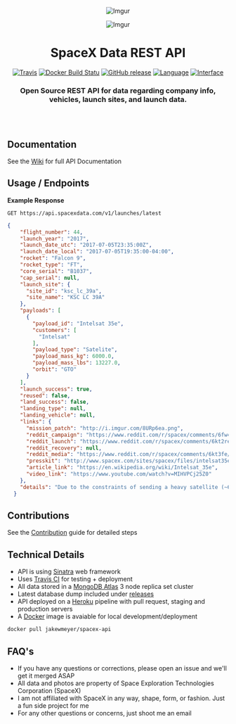 <div align="center">

![Imgur](http://i.imgur.com/eL73Iit.png)

![Imgur](http://i.imgur.com/5RX6fgN.jpg)

# SpaceX Data REST API

[![Travis](https://img.shields.io/travis/r-spacex/SpaceX-API.svg?style=flat-square)](https://travis-ci.org/r-spacex/SpaceX-API)
[![Docker Build Statu](https://img.shields.io/docker/build/jakewmeyer/spacex-api.svg?style=flat-square)](https://hub.docker.com/r/jakewmeyer/spacex-api/)
[![GitHub release](https://img.shields.io/github/release/r-spacex/SpaceX-API.svg?style=flat-square)]()
[![Language](https://img.shields.io/badge/language-Ruby-red.svg?style=flat-square)]()
[![Interface](https://img.shields.io/badge/interface-REST-brightgreen.svg?style=flat-square)]()

### Open Source REST API for data regarding company info, vehicles, launch sites, and launch data.
<br></br>

</div>

## Documentation
See the [Wiki](https://github.com/r-spacex/SpaceX-API/wiki) for full API Documentation

## Usage / Endpoints

**Example Response**

```http
GET https://api.spacexdata.com/v1/launches/latest
```

```json
{
    "flight_number": 44,
    "launch_year": "2017",
    "launch_date_utc": "2017-07-05T23:35:00Z",
    "launch_date_local": "2017-07-05T19:35:00-04:00",
    "rocket": "Falcon 9",
    "rocket_type": "FT",
    "core_serial": "B1037",
    "cap_serial": null,
    "launch_site": {
      "site_id": "ksc_lc_39a",
      "site_name": "KSC LC 39A"
    },
    "payloads": [
      {
        "payload_id": "Intelsat 35e",
        "customers": [
          "Intelsat"
        ],
        "payload_type": "Satelite",
        "payload_mass_kg": 6000.0,
        "payload_mass_lbs": 13227.0,
        "orbit": "GTO"
      }
    ],
    "launch_success": true,
    "reused": false,
    "land_success": false,
    "landing_type": null,
    "landing_vehicle": null,
    "links": {
      "mission_patch": "http://i.imgur.com/8URp6ea.png",
      "reddit_campaign": "https://www.reddit.com/r/spacex/comments/6fw4yy/",
      "reddit_launch": "https://www.reddit.com/r/spacex/comments/6kt2re/",
      "reddit_recovery": null,
      "reddit_media": "https://www.reddit.com/r/spacex/comments/6kt3fe/",
      "presskit": "http://www.spacex.com/sites/spacex/files/intelsat35epresskit.pdf",
      "article_link": "https://en.wikipedia.org/wiki/Intelsat_35e",
      "video_link": "https://www.youtube.com/watch?v=MIHVPCj25Z0"
    },
    "details": "Due to the constraints of sending a heavy satellite (~6,000 kg) to GTO, the rocket will fly in its expendable configuration and the first-stage booster will not be recovered."
  }
  ```

## Contributions
See the [Contribution](https://github.com/r-spacex/SpaceX-API/blob/master/CONTRIBUTING.md) guide for detailed steps

## Technical Details
* API is using [Sinatra](http://www.sinatrarb.com/) web framework
* Uses [Travis CI](https://travis-ci.org/) for testing + deployment
* All data stored in a [MongoDB Atlas](https://www.mongodb.com/cloud/atlas) 3 node replica set cluster
* Latest database dump included under [releases](https://github.com/r-spacex/SpaceX-API/releases)
* API deployed on a [Heroku](https://www.heroku.com/) pipeline with pull request, staging and production servers
* A [Docker](https://hub.docker.com/r/jakewmeyer/spacex-api/) image is avaiable for local development/deployment
```bash
docker pull jakewmeyer/spacex-api
```

## FAQ's
* If you have any questions or corrections, please open an issue and we'll get it merged ASAP
* All data and photos are property of Space Exploration Technologies Corporation (SpaceX)
* I am not affiliated with SpaceX in any way, shape, form, or fashion. Just a fun side project for me
* For any other questions or concerns, just shoot me an email
